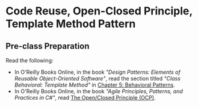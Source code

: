 # Code Reuse, Open-Closed Principle, Template Method Pattern

## Pre-class Preparation
  
Read the following:
- In O'Reilly Books Online, in the book *"Design Patterns: Elements of Reusable Object-Oriented Software"*, read the section titled *"Class Behavioral: Template Method"* in [Chapter 5: Behavioral Patterns](https://learning.oreilly.com/library/view/design-patterns-elements/0201633612/ch05.html).
- In O'Reilly Books Online, in the book *"Agile Principles, Patterns, and Practices in C#"*, read [The Open/Closed Principle (OCP)](https://learning.oreilly.com/library/view/agile-principles-patterns/0131857258/ch09.xhtml).

